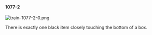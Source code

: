 #### 1077-2
![train-1077-2-0.png](https://github.com/lil-lab/nlvr/raw/master/nlvr/train/images/41/train-1077-2-0.png "train-1077-2-0.png")

There is exactly one black item closely touching the bottom of a box.